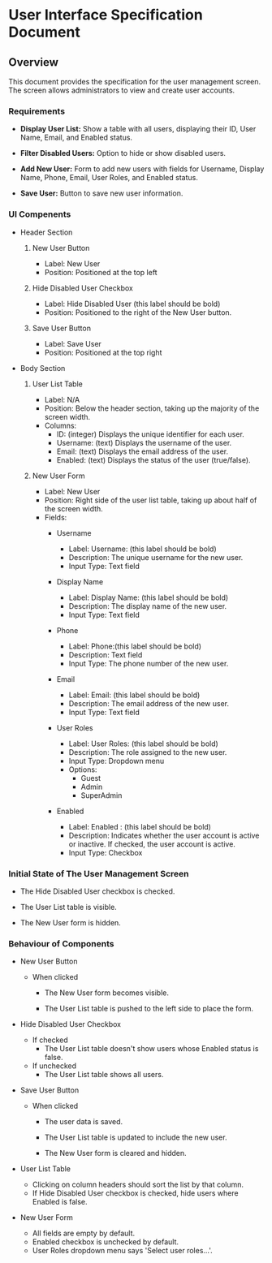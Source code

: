# **User Interface Specification Document**

## Overview
This document provides the specification for the user management screen. The screen allows administrators to view and create user accounts.

### Requirements
- **Display User List:** Show a table with all users, displaying their ID, User Name, Email, and Enabled status. 

- **Filter Disabled Users:** Option to hide or show disabled users.

- **Add New User:** Form to add new users with fields for Username, Display Name, Phone, Email, User Roles, and Enabled status.

- **Save User:** Button to save new user information.

### UI Compenents

- Header Section
  
   1. New User Button
   
      - Label: New User
      - Position: Positioned at the top left 
    
   2. Hide Disabled User Checkbox
   
      - Label: Hide Disabled User (this label should be bold)
      - Position: Positioned to the right of the New User button.

   3. Save User Button
   
      - Label: Save User
      - Position: Positioned at the top right


- Body Section
  
  1. User List Table
   
     - Label: N/A
     - Position: Below the header section, taking up the majority of the screen width.
     - Columns:
       - ID: (integer) Displays the unique identifier for each user.
       - Username: (text) Displays the username of the user.
       - Email: (text) Displays the email address of the user.  
       - Enabled: (text) Displays the status of the user (true/false).

  2. New User Form
   
     - Label: New User
     - Position: Right side of the user list table, taking up about half of the screen width. 
     - Fields:
       - Username
         - Label: Username: (this label should be bold) 
         - Description: The unique username for the new user.
         - Input Type: Text field
  
       - Display Name
         - Label: Display Name: (this label should be bold)
         - Description: The display name of the new user.
         - Input Type: Text field
  
       - Phone
         - Label: Phone:(this label should be bold)
         - Description: Text field
         - Input Type: The phone number of the new user.

       - Email
         - Label: Email: (this label should be bold)
         - Description: The email address of the new user.
         - Input Type: Text field

       - User Roles
         - Label: User Roles: (this label should be bold)
         - Description: The role assigned to the new user.
         - Input Type: Dropdown menu
         - Options: 
           - Guest
           - Admin
           - SuperAdmin
        
       - Enabled
         - Label: Enabled : (this label should be bold)
         - Description: Indicates whether the user account is active or inactive. If checked, the user account is active.
         - Input Type: Checkbox

### Initial State of The User Management Screen

- The Hide Disabled User checkbox is checked.
  
- The User List table is visible.

- The New User form is hidden.

### Behaviour of Components
  
- New User Button
  - When clicked 
    - The New User form becomes visible.

    - The User List table is pushed to the left side to place the form.

- Hide Disabled User Checkbox
  - If checked
    - The User List table doesn't show users whose Enabled status is false.
  - If unchecked 
    - The User List table shows all users.
  
- Save User Button
  - When clicked
    - The user data is saved.
  
    - The User List table is updated to include the new user.
  
    - The New User form is cleared and hidden.
    
- User List Table
    - Clicking on column headers should sort the list by that column.
    - If Hide Disabled User checkbox is checked, hide users where Enabled is false.
   
- New User Form
    - All fields are empty by default.
    - Enabled checkbox is unchecked by default.
    - User Roles dropdown menu says 'Select user roles...'.
  
